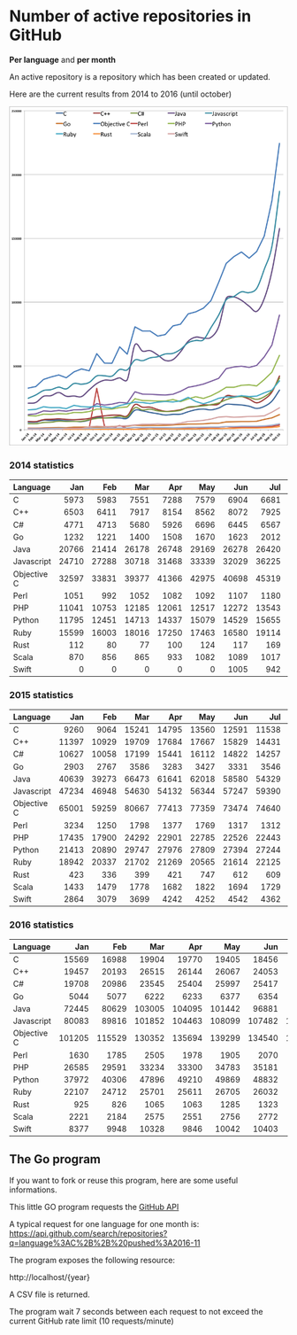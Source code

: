 # Number of active repositories in GitHub

**Per language** and **per month**

An active repository is a repository which has been created or updated.
 
Here are the current results from 2014 to 2016 (until october)

![Statistiques](statsv12.png)

### 2014 statistics

| Language    | Jan   | Feb   | Mar   | Apr   | May   | Jun   | Jul   | Aug   | Sep   | Oct   | Nov   | Dec   |
| :---        |  ---: |  ---: |  ---: |  ---: |  ---: |  ---: |  ---: |  ---: |  ---: |  ---: |  ---: |  ---: |
| C           |  5973 |  5983 |  7551 |  7288 |  7579 |  6904 |  6681 |  6375 |  7574 |  9754 |  9254 |  9340 |
| C++         |  6503 |  6411 |  7917 |  8154 |  8562 |  8072 |  7925 |  8163 |  8836 | 10216 | 10868 | 11422 |
| C#          |  4771 |  4713 |  5680 |  5926 |  6696 |  6445 |  6567 |  6633 |  7795 |  8916 |  9217 |  9576 |
| Go          |  1232 |  1221 |  1400 |  1508 |  1670 |  1623 |  2012 |  2088 |  2204 |  2190 |  2283 |  2528 |
| Java        | 20766 | 21414 | 26178 | 26748 | 29169 | 26278 | 26420 | 26041 | 31238 | 36233 | 38825 | 38814 |
| Javascript  | 24710 | 27288 | 30718 | 31468 | 33339 | 32029 | 36225 | 35706 | 37123 | 42169 | 42299 | 42081 |
| Objective C | 32597 | 33831 | 39377 | 41366 | 42975 | 40698 | 45319 | 47639 | 46165 | 59613 | 52233 | 52080 |
| Perl        |  1051 |   992 |  1052 |  1082 |  1092 |  1107 |  1180 |  1404 |  1428 | 32410 |  2758 |  1268 |
| PHP         | 11041 | 10753 | 12185 | 12061 | 12517 | 12272 | 13543 | 13471 | 14260 | 16262 | 16210 | 16201 |
| Python      | 11795 | 12451 | 14713 | 14337 | 15079 | 14529 | 15655 | 15711 | 16412 | 20484 | 19342 | 20044 |
| Ruby        | 15599 | 16003 | 18016 | 17250 | 17463 | 16580 | 19114 | 18102 | 17729 | 18552 | 17927 | 16985 |
| Rust        |   112 |    80 |    77 |   100 |   124 |   117 |   169 |   185 |   146 |   238 |   303 |   313 |
| Scala       |   870 |   856 |   865 |   933 |  1082 |  1089 |  1017 |   991 |  1074 |  1234 |  1272 |  1322 |
| Swift       |     0 |     0 |     0 |     0 |     0 |  1005 |   942 |  1077 |  2343 |  2777 |  2512 |  2344 |

### 2015 statistics

| Language    | Jan   | Feb   | Mar   | Apr   | May   | Jun   | Jul   | Aug   | Sep   | Oct   | Nov   | Dec   |
| :---        |  ---: |  ---: |  ---: |  ---: |  ---: |  ---: |  ---: |  ---: |  ---: |  ---: |  ---: |  ---: |
| C           |  9260 |  9064 | 15241 | 14795 | 13560 | 12591 | 11538 | 12067 | 12210 | 14105 | 15653 | 16198 |
| C++         | 11397 | 10929 | 19709 | 17684 | 17667 | 15829 | 14431 | 14771 | 15716 | 17459 | 18162 | 19497 |
| C#          | 10627 | 10058 | 17199 | 15441 | 16112 | 14822 | 14257 | 14418 | 15281 | 17759 | 18313 | 18731 |
| Go          |  2903 |  2767 |  3586 |  3283 |  3427 |  3331 |  3546 |  3762 |  4118 |  4417 |  4418 |  4547 |
| Java        | 40639 | 39273 | 66473 | 61641 | 62018 | 58580 | 54329 | 54980 | 61126 | 69324 | 72593 | 71850 |
| Javascript  | 47234 | 46948 | 54630 | 54132 | 56344 | 57247 | 59390 | 59881 | 63032 | 68212 | 69975 | 70520 |
| Objective C | 65001 | 59259 | 80667 | 77413 | 77359 | 73474 | 74640 | 81358 | 82691 | 90888 | 92348 | 95260 |
| Perl        |  3234 |  1250 |  1798 |  1377 |  1769 |  1317 |  1312 |  1470 |  1505 |  1560 |  1662 |  1485 |
| PHP         | 17435 | 17900 | 24292 | 22901 | 22785 | 22526 | 22443 | 23663 | 22031 | 24167 | 25890 | 24594 |
| Python      | 21413 | 20890 | 29747 | 27976 | 27809 | 27394 | 27244 | 27826 | 30118 | 33225 | 34299 | 35811 |
| Ruby        | 18942 | 20337 | 21702 | 21269 | 20565 | 21614 | 22125 | 21761 | 22640 | 25408 | 22124 | 20275 |
| Rust        |   423 |   336 |   399 |   421 |   747 |   612 |   609 |   592 |   616 |   600 |   625 |   717 |
| Scala       |  1433 |  1479 |  1778 |  1682 |  1822 |  1694 |  1729 |  1626 |  1744 |  1987 |  1954 |  2106 |
| Swift       |  2864 |  3079 |  3699 |  4242 |  4252 |  4542 |  4362 |  4376 |  5256 |  6511 |  6753 |  7366 |

### 2016 statistics

| Language    | Jan    |  Feb   | Mar    | Apr    | May    | Jun    | Jul    | Aug    | Sep    | Oct    | Nov    | Dec    |
| :---        |   ---: |   ---: |   ---: |   ---: |   ---: |   ---: |   ---: |   ---: |   ---: |   ---: |   ---: |   ---: |
| C           |  15569 |  16988 |  19904 |  19770 |  19405 |  18456 |  16719 |  18332 |  22438 |  31058 |        |        |
| C++         |  19457 |  20193 |  26515 |  26144 |  26067 |  24053 |  21107 |  23883 |  29582 |  42153 |        |        |
| C#          |  19708 |  20986 |  23545 |  25404 |  25997 |  25417 |  23844 |  25884 |  30700 |  40536 |        |        |
| Go          |   5044 |   5077 |   6222 |   6233 |   6377 |   6354 |   6692 |   8076 |   9309 |  11895 |        |        |
| Java        |  72445 |  80629 | 103005 | 104095 | 101442 |  96881 |  92797 | 102902 | 124221 | 157682 |        |        |
| Javascript  |  80083 |  89816 | 101852 | 104463 | 108099 | 107482 | 110806 | 125817 | 143704 | 186834 |        |        |
| Objective C | 101205 | 115529 | 130352 | 135694 | 139299 | 134540 | 139650 | 151842 | 179472 | 224544 |        |        |        |
| Perl        |   1630 |   1785 |   2505 |   1978 |   1905 |   2070 |   1941 |   2241 |   2709 |   3773 |        |        |
| PHP         |  26585 |  29591 |  33234 |  33300 |  34783 |  35181 |  34351 |  39336 |  45122 |  58247 |        |        |
| Python      |  37972 |  40306 |  47896 |  49210 |  49869 |  48832 |  50398 |  57055 |  66363 |  89880 |        |        |
| Ruby        |  22107 |  24712 |  25701 |  25611 |  26705 |  26032 |  26401 |  28882 |  31104 |        |        |        |
| Rust        |    925 |    826 |   1065 |   1063 |   1285 |   1323 |   1285 |   1568 |   1755 |   2495 |        |        |
| Scala       |   2221 |   2184 |   2575 |   2551 |   2756 |   2772 |   2781 |   3048 |   3619 |   4700 |        |        |
| Swift       |   8377 |   9948 |  10328 |   9846 |  10042 |  10403 |  10474 |  10832 |  13832 |  13832 |        |        |

## The Go program

If you want to fork or reuse this program, here are some useful informations.

This little GO program requests the
[GitHub API](https://developer.github.com/v3/search/#search-repositories)

A typical request for one language for one month is:
https://api.github.com/search/repositories?q=language%3AC%2B%2B%20pushed%3A2016-11

The program exposes the following resource:

http://localhost/{year}

A CSV file is returned.

The program wait 7 seconds between each request to not exceed the current GitHub rate limit (10 requests/minute)
